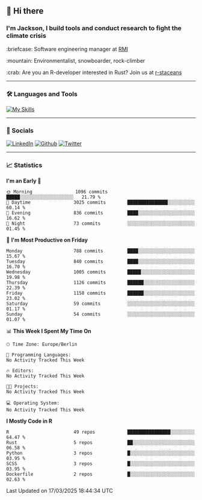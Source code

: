 ## :wave: Hi there
### I'm Jackson, I build tools and conduct research to fight the climate crisis
<p> :briefcase: Software engineering manager at <a href="https://rmi.org/" alt="RMI">RMI</a></p>
<p> :mountain: Environmentalist, snowboarder, rock-climber</p>
<p> :crab: Are you an R-developer interested in Rust? Join us at <a href="https://github.com/r-staceans" alt="r-staceans">r-staceans</a></p>

---

### :hammer_and_wrench: Languages and Tools

[![My Skills](https://skillicons.dev/icons?i=r,python,rust,docker,svelte,js,neovim,azure,postgresql,kubernetes,html,css&perline=6&theme=dark)](https://skillicons.dev)

---

### :iphone: Socials

[![LinkedIn](https://skillicons.dev/icons?i=linkedin&theme=dark)](https://www.linkedin.com/in/jackson-hoffart/) 
[![Github](https://skillicons.dev/icons?i=github&theme=dark)](https://github.com/jdhoffa) 
[![Twitter](https://skillicons.dev/icons?i=twitter&theme=dark)](https://twitter.com/jdhoffart) 

---

### :chart_with_upwards_trend: Statistics

 
<!--START_SECTION:waka-->
**I'm an Early 🐤** 

```text
🌞 Morning                1096 commits        █████░░░░░░░░░░░░░░░░░░░░   21.79 % 
🌆 Daytime                3025 commits        ███████████████░░░░░░░░░░   60.14 % 
🌃 Evening                836 commits         ████░░░░░░░░░░░░░░░░░░░░░   16.62 % 
🌙 Night                  73 commits          ░░░░░░░░░░░░░░░░░░░░░░░░░   01.45 % 
```
📅 **I'm Most Productive on Friday** 

```text
Monday                   788 commits         ████░░░░░░░░░░░░░░░░░░░░░   15.67 % 
Tuesday                  840 commits         ████░░░░░░░░░░░░░░░░░░░░░   16.70 % 
Wednesday                1005 commits        █████░░░░░░░░░░░░░░░░░░░░   19.98 % 
Thursday                 1126 commits        ██████░░░░░░░░░░░░░░░░░░░   22.39 % 
Friday                   1158 commits        ██████░░░░░░░░░░░░░░░░░░░   23.02 % 
Saturday                 59 commits          ░░░░░░░░░░░░░░░░░░░░░░░░░   01.17 % 
Sunday                   54 commits          ░░░░░░░░░░░░░░░░░░░░░░░░░   01.07 % 
```


📊 **This Week I Spent My Time On** 

```text
🕑︎ Time Zone: Europe/Berlin

💬 Programming Languages: 
No Activity Tracked This Week

🔥 Editors: 
No Activity Tracked This Week

🐱‍💻 Projects: 
No Activity Tracked This Week

💻 Operating System: 
No Activity Tracked This Week
```

**I Mostly Code in R** 

```text
R                        49 repos            ████████████████░░░░░░░░░   64.47 % 
Rust                     5 repos             ██░░░░░░░░░░░░░░░░░░░░░░░   06.58 % 
Python                   3 repos             █░░░░░░░░░░░░░░░░░░░░░░░░   03.95 % 
SCSS                     3 repos             █░░░░░░░░░░░░░░░░░░░░░░░░   03.95 % 
Dockerfile               2 repos             █░░░░░░░░░░░░░░░░░░░░░░░░   02.63 % 
```




 Last Updated on 17/03/2025 18:44:34 UTC
<!--END_SECTION:waka-->
